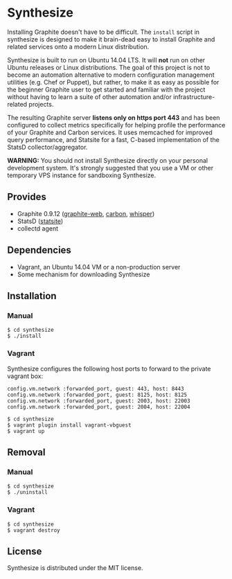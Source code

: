 Synthesize
==========

Installing Graphite doesn't have to be difficult. The `install` script in synthesize is designed to make it brain-dead easy to install Graphite and related services onto a modern Linux distribution.

Synthesize is built to run on Ubuntu 14.04 LTS. It will __not__ run on other Ubuntu releases or Linux distributions. The goal of this project is not to become an automation alternative to modern configuration management utilities (e.g. Chef or Puppet), but rather, to make it as easy as possible for the beginner Graphite user to get started and familiar with the project without having to learn a suite of other automation and/or infrastructure-related projects.

The resulting Graphite server __listens only on https port 443__ and has been configured to collect metrics specifically for helping profile the performance of your Graphite and Carbon services. It uses memcached for improved query performance, and Statsite for a fast, C-based implementation of the StatsD collector/aggregator.

**WARNING:** You should not install Synthesize directly on your personal development system. It's strongly suggested that you use a VM or other temporary VPS instance for sandboxing Synthesize.

## Provides

* Graphite 0.9.12 ([graphite-web](https://github.com/graphite-project/graphite-web), [carbon](https://github.com/graphite-project/carbon), [whisper](https://github.com/graphite-project/whisper))
* StatsD ([statsite](https://github.com/armon/statsite))
* collectd agent

## Dependencies

* Vagrant, an Ubuntu 14.04 VM or a non-production server
* Some mechanism for downloading Synthesize

## Installation

### Manual

```
$ cd synthesize
$ ./install
```

### Vagrant

Synthesize configures the following host ports to forward to the private vagrant box:

```
config.vm.network :forwarded_port, guest: 443, host: 8443
config.vm.network :forwarded_port, guest: 8125, host: 8125
config.vm.network :forwarded_port, guest: 2003, host: 22003
config.vm.network :forwarded_port, guest: 2004, host: 22004
```

```
$ cd synthesize
$ vagrant plugin install vagrant-vbguest
$ vagrant up
```

## Removal

### Manual

```
$ cd synthesize
$ ./uninstall
```

### Vagrant

```
$ cd synthesize
$ vagrant destroy
```

## License

Synthesize is distributed under the MIT license.

